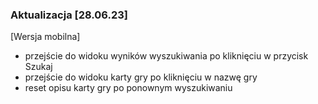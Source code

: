 ### Aktualizacja [28.06.23]
[Wersja mobilna]
- przejście do widoku wyników wyszukiwania po kliknięciu w przycisk Szukaj
- przejście do widoku karty gry po kliknięciu w nazwę gry
- reset opisu karty gry po ponownym wyszukiwaniu
